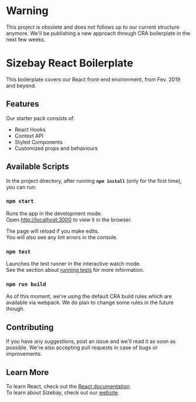 # Warning
This project is obsolete and does not follows up to our current structure anymore. We'll be publishing a new approach through CRA boilerplate in the next few weeks.

# Sizebay React Boilerplate

This boilerplate covers our React front-end environment, from Fev. 2019 and beyond.

## Features

Our starter pack consists of:

- React Hooks
- Context API
- Styled Components
- Customized props and behaviours

## Available Scripts

In the project directory, after running **`npm install`** (only for the first time), you can run:

### `npm start`

Runs the app in the development mode.<br>
Open [http://localhost:3000](http://localhost:3000) to view it in the browser.

The page will reload if you make edits.<br>
You will also see any lint errors in the console.

### `npm test`

Launches the test runner in the interactive watch mode.<br>
See the section about [running tests](https://facebook.github.io/create-react-app/docs/running-tests) for more information.

### `npm run build`

As of this moment, we're using the default CRA build rules which are available via webpack. We do plan to change some rules in the future though.

## Contributing

If you have any suggestions, post an issue and we'll read it as soon as possible. We're also accepting pull requests in case of bugs or improvements.

## Learn More

To learn React, check out the [React documentation](https://reactjs.org/).<br>
To learn about Sizebay, check out our [website](https://sizebay.com).
